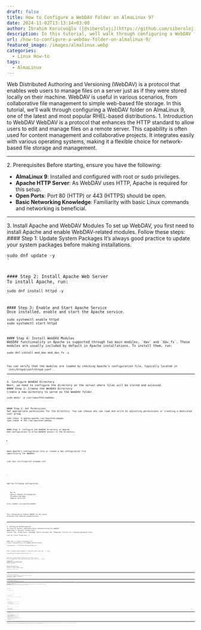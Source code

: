 ```yaml
---
draft: false
title: How to Configure a WebDAV Folder on AlmaLinux 9?
date: 2024-11-02T13:13:14+03:00
author: İbrahim Korucuoğlu ([@siberoloji](https://github.com/siberoloji))
description: In this tutorial, well walk through configuring a WebDAV folder on AlmaLinux 9, one of the latest and most popular RHEL-based distributions.
url: /how-to-configure-a-webdav-folder-on-almalinux-9/
featured_image: /images/almalinux.webp
categories:
  - Linux How-to
tags:
  - AlmaLinux
---
```


<!-- wp:jetpack/markdown {"source":"Web Distributed Authoring and Versioning (WebDAV) is a protocol that enables web users to manage files on a server just as if they were stored locally on their machine. WebDAV is useful in various scenarios, from collaborative file management to simple web-based file storage. In this tutorial, we'll walk through configuring a WebDAV folder on AlmaLinux 9, one of the latest and most popular RHEL-based distributions. 
### 1. Introduction to WebDAV 
WebDAV is a protocol that enhances the HTTP standard to allow users to edit and manage files on a remote server. This capability is often used for content management and collaborative projects. It integrates easily with various operating systems, making it a flexible choice for network-based file storage and management. 
 
### 2. Prerequisites 
Before starting, ensure you have the following: - **AlmaLinux 9**: Installed and configured with root or sudo privileges. - **Apache HTTP Server**: As WebDAV uses HTTP, Apache is required for this setup. - **Open Ports**: Port 80 (HTTP) or 443 (HTTPS) should be open. - **Basic Networking Knowledge**: Familiarity with basic Linux commands and networking is beneficial. 
 
### 3. Install Apache and WebDAV Modules 
To set up WebDAV, you first need to install Apache and enable WebDAV-related modules. Follow these steps: 
#### Step 1: Update System Packages It's always good practice to update your system packages before making installations. 

```bash sudo dnf update -y 
``` 
#### Step 2: Install Apache Web Server To install Apache, run: 

```bash sudo dnf install httpd -y 
``` 
#### Step 3: Enable and Start Apache Service Once installed, enable and start the Apache service. 

```bash sudo systemctl enable httpd sudo systemctl start httpd 
``` 
#### Step 4: Install WebDAV Modules WebDAV functionality in Apache is supported through two main modules, `dav` and `dav_fs`. These modules are usually included by default in Apache installations. To install them, run: 

```bash sudo dnf install mod_dav mod_dav_fs -y 
``` 
You can verify that the modules are loaded by checking Apache’s configuration file, typically located in `/etc/httpd/conf/httpd.conf`. 
 
### 4. Configure WebDAV Directory 
Next, we need to configure the directory on the server where files will be stored and accessed. 
#### Step 1: Create the WebDAV Directory Create a new directory to serve as the WebDAV folder. 

```bash sudo mkdir -p /var/www/html/webdav 
``` 
#### Step 2: Set Permissions Set appropriate permissions for the directory. You can choose who can read and write by adjusting permissions or creating a dedicated user group. 

```bash sudo chown -R apache:apache /var/www/html/webdav sudo chmod -R 755 /var/www/html/webdav 
``` 
#### Step 3: Configure the WebDAV Directory in Apache Add configuration to allow WebDAV access to the directory. 
1. Open Apache’s configuration file or create a new configuration file specifically for WebDAV: 
   ```bash    sudo nano /etc/httpd/conf.d/webdav.conf    ``` 
2. Add the following configuration: 
   ```apache            Dav On        Options Indexes FollowSymLinks        AllowOverride None        Require valid-user     
   Alias /webdav /var/www/html/webdav    ``` 
This configuration enables WebDAV on the `/webdav` directory and requires authentication. 
 
### 5. Setting Up Authentication 
To restrict access, configure basic authentication for WebDAV. 
#### Step 1: Install `httpd-tools` Install the `httpd-tools` package, which includes the `htpasswd` utility for creating password files. 

```bash sudo dnf install httpd-tools -y 
``` 
#### Step 2: Create a Password File Create a password file for WebDAV authentication. 

```bash sudo htpasswd -c /etc/httpd/.htpasswd webdav_user 
``` 
Enter a password when prompted. To add more users, omit the `-c` flag: 

```bash sudo htpasswd /etc/httpd/.htpasswd another_user 
``` 
#### Step 3: Update Apache Configuration for Authentication In your `webdav.conf` file, add the following lines within the `` block: 

```apache AuthType Basic AuthName \u0022Restricted WebDAV Folder\u0022 AuthUserFile /etc/httpd/.htpasswd Require valid-user 
``` 
Save and close the file. 
#### Step 4: Restart Apache To apply the changes, restart Apache: 

```bash sudo systemctl restart httpd 
``` 
 
### 6. Configuring Firewall Rules 
If your firewall is active, ensure that Apache traffic is allowed. 

```bash sudo firewall-cmd \u002d\u002dpermanent \u002d\u002dadd-service=http sudo firewall-cmd \u002d\u002dpermanent \u002d\u002dadd-service=https sudo firewall-cmd \u002d\u002dreload 
``` 
 
### 7. Testing WebDAV Configuration 
To test if WebDAV is functioning properly, open a web browser and navigate to `http://your-server-ip/webdav`. You should be prompted for a username and password. Enter the credentials set up in the `.htpasswd` file. 
If access is successful, your WebDAV setup is working! 
 
### 8. Mounting the WebDAV Folder 
Once WebDAV is set up, you can mount the folder on various operating systems. Here’s how to do it on a few popular systems. 
#### On Linux You can mount a WebDAV share in Linux using the `davfs2` package. 
1. Install `davfs2`: 
   ```bash    sudo dnf install davfs2 -y    ``` 
2. Mount the WebDAV folder: 
   ```bash    sudo mount -t davfs http://your-server-ip/webdav /mnt/webdav    ``` 
#### On Windows 1. Open File Explorer. 2. Right-click on “This PC” and select “Map network drive.” 3. In the Folder field, type: `http://your-server-ip/webdav`. 4. Enter your WebDAV username and password when prompted. 
#### On macOS 1. In Finder, press `Cmd + K`. 2. Enter the WebDAV URL: `http://your-server-ip/webdav`. 3. Click “Connect” and enter your WebDAV credentials. 
 
### 9. Troubleshooting Tips 
If you encounter issues, try these troubleshooting tips: 
- **Check Apache Error Logs**: Use `sudo tail -f /var/log/httpd/error_log` to view Apache logs for possible configuration errors. - **Verify File Permissions**: Ensure the `apache` user has permissions to the WebDAV directory. - **Ensure Correct URL**: Make sure the URL path is correct, especially when connecting from different operating systems. - **Firewall Settings**: Confirm that firewall rules are applied correctly. 
 
### 10. Conclusion 
Configuring a WebDAV folder on AlmaLinux 9 is straightforward with Apache and a few additional configurations. WebDAV enables remote file management, enhancing collaboration and file accessibility. By following this guide, you should now have a secure and functional WebDAV setup on your AlmaLinux server. 
WebDAV offers a practical solution for shared file management, and with proper configuration, it can be a powerful tool for businesses and individual users alike."} -->
<div class="wp-block-jetpack-markdown">Web Distributed Authoring and Versioning (WebDAV) is a protocol that enables web users to manage files on a server just as if they were stored locally on their machine. WebDAV is useful in various scenarios, from collaborative file management to simple web-based file storage. In this tutorial, we’ll walk through configuring a WebDAV folder on AlmaLinux 9, one of the latest and most popular RHEL-based distributions.
1. Introduction to WebDAV
WebDAV is a protocol that enhances the HTTP standard to allow users to edit and manage files on a remote server. This capability is often used for content management and collaborative projects. It integrates easily with various operating systems, making it a flexible choice for network-based file storage and management.
<hr>
2. Prerequisites
Before starting, ensure you have the following:

* **AlmaLinux 9**: Installed and configured with root or sudo privileges.
* **Apache HTTP Server**: As WebDAV uses HTTP, Apache is required for this setup.
* **Open Ports**: Port 80 (HTTP) or 443 (HTTPS) should be open.
* **Basic Networking Knowledge**: Familiarity with basic Linux commands and networking is beneficial.

<hr>
3. Install Apache and WebDAV Modules
To set up WebDAV, you first need to install Apache and enable WebDAV-related modules. Follow these steps:
#### Step 1: Update System Packages
It’s always good practice to update your system packages before making installations.
<pre><code class="language-bash">sudo dnf update -y
`</pre>
#### Step 2: Install Apache Web Server
To install Apache, run:
<pre><code class="language-bash">sudo dnf install httpd -y
`</pre>
#### Step 3: Enable and Start Apache Service
Once installed, enable and start the Apache service.
<pre><code class="language-bash">sudo systemctl enable httpd
sudo systemctl start httpd
`</pre>
#### Step 4: Install WebDAV Modules
WebDAV functionality in Apache is supported through two main modules, `dav` and `dav_fs`. These modules are usually included by default in Apache installations. To install them, run:
<pre><code class="language-bash">sudo dnf install mod_dav mod_dav_fs -y
`</pre>
You can verify that the modules are loaded by checking Apache’s configuration file, typically located in `/etc/httpd/conf/httpd.conf`.
<hr>
4. Configure WebDAV Directory
Next, we need to configure the directory on the server where files will be stored and accessed.
#### Step 1: Create the WebDAV Directory
Create a new directory to serve as the WebDAV folder.
<pre><code class="language-bash">sudo mkdir -p /var/www/html/webdav
`</pre>
#### Step 2: Set Permissions
Set appropriate permissions for the directory. You can choose who can read and write by adjusting permissions or creating a dedicated user group.
<pre><code class="language-bash">sudo chown -R apache:apache /var/www/html/webdav
sudo chmod -R 755 /var/www/html/webdav
`</pre>
#### Step 3: Configure the WebDAV Directory in Apache
Add configuration to allow WebDAV access to the directory.

* 
Open Apache’s configuration file or create a new configuration file specifically for WebDAV:
<pre><code class="language-bash">sudo nano /etc/httpd/conf.d/webdav.conf
`</pre>

* 
Add the following configuration:
<pre><code class="language-apache"><Directory /var/www/html/webdav>
    Dav On
    Options Indexes FollowSymLinks
    AllowOverride None
    Require valid-user
</Directory>

Alias /webdav /var/www/html/webdav
`</pre>


This configuration enables WebDAV on the `/webdav` directory and requires authentication.
<hr>
5. Setting Up Authentication
To restrict access, configure basic authentication for WebDAV.
#### Step 1: Install `httpd-tools`
Install the `httpd-tools` package, which includes the `htpasswd` utility for creating password files.
<pre><code class="language-bash">sudo dnf install httpd-tools -y
`</pre>
#### Step 2: Create a Password File
Create a password file for WebDAV authentication.
<pre><code class="language-bash">sudo htpasswd -c /etc/httpd/.htpasswd webdav_user
`</pre>
Enter a password when prompted. To add more users, omit the `-c` flag:
<pre><code class="language-bash">sudo htpasswd /etc/httpd/.htpasswd another_user
`</pre>
#### Step 3: Update Apache Configuration for Authentication
In your `webdav.conf` file, add the following lines within the `<Directory>` block:
<pre><code class="language-apache">AuthType Basic
AuthName &quot;Restricted WebDAV Folder&quot;
AuthUserFile /etc/httpd/.htpasswd
Require valid-user
`</pre>
Save and close the file.
#### Step 4: Restart Apache
To apply the changes, restart Apache:
<pre><code class="language-bash">sudo systemctl restart httpd
`</pre>
<hr>
6. Configuring Firewall Rules
If your firewall is active, ensure that Apache traffic is allowed.
<pre><code class="language-bash">sudo firewall-cmd --permanent --add-service=http
sudo firewall-cmd --permanent --add-service=https
sudo firewall-cmd --reload
`</pre>
<hr>
7. Testing WebDAV Configuration
To test if WebDAV is functioning properly, open a web browser and navigate to `http://your-server-ip/webdav`. You should be prompted for a username and password. Enter the credentials set up in the `.htpasswd` file.
If access is successful, your WebDAV setup is working!
<hr>
8. Mounting the WebDAV Folder
Once WebDAV is set up, you can mount the folder on various operating systems. Here’s how to do it on a few popular systems.
#### On Linux
You can mount a WebDAV share in Linux using the `davfs2` package.

* 
Install `davfs2`:
<pre><code class="language-bash">sudo dnf install davfs2 -y
`</pre>

* 
Mount the WebDAV folder:
<pre><code class="language-bash">sudo mount -t davfs http://your-server-ip/webdav /mnt/webdav
`</pre>


#### On Windows

* Open File Explorer.
* Right-click on “This PC” and select “Map network drive.”
* In the Folder field, type: `http://your-server-ip/webdav`.
* Enter your WebDAV username and password when prompted.

#### On macOS

* In Finder, press `Cmd + K`.
* Enter the WebDAV URL: `http://your-server-ip/webdav`.
* Click “Connect” and enter your WebDAV credentials.

<hr>
9. Troubleshooting Tips
If you encounter issues, try these troubleshooting tips:

* **Check Apache Error Logs**: Use `sudo tail -f /var/log/httpd/error_log` to view Apache logs for possible configuration errors.
* **Verify File Permissions**: Ensure the `apache` user has permissions to the WebDAV directory.
* **Ensure Correct URL**: Make sure the URL path is correct, especially when connecting from different operating systems.
* **Firewall Settings**: Confirm that firewall rules are applied correctly.

<hr>
10. Conclusion
Configuring a WebDAV folder on AlmaLinux 9 is straightforward with Apache and a few additional configurations. WebDAV enables remote file management, enhancing collaboration and file accessibility. By following this guide, you should now have a secure and functional WebDAV setup on your AlmaLinux server.
WebDAV offers a practical solution for shared file management, and with proper configuration, it can be a powerful tool for businesses and individual users alike.
</div>
<!-- /wp:jetpack/markdown -->